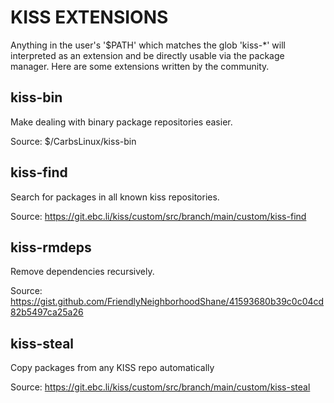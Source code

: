 KISS EXTENSIONS
===============

Anything in the user's '$PATH' which matches the glob 'kiss-*' will interpreted
as an extension and be directly usable via the package manager. Here are some
extensions written by the community.

kiss-bin
--------

Make dealing with binary package repositories easier.

Source: $/CarbsLinux/kiss-bin

kiss-find
---------

Search for packages in all known kiss repositories.

Source: <https://git.ebc.li/kiss/custom/src/branch/main/custom/kiss-find>

kiss-rmdeps
-----------

Remove dependencies recursively.

Source: <https://gist.github.com/FriendlyNeighborhoodShane/41593680b39c0c04cd82b5497ca25a26>

kiss-steal
----------

Copy packages from any KISS repo automatically

Source: <https://git.ebc.li/kiss/custom/src/branch/main/custom/kiss-steal>

